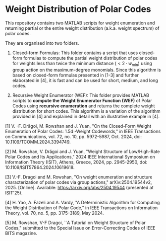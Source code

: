 # Weight Distribution of Polar Codes

This repository contains two MATLAB scripts for weight enumeration and returning partial or the entire weight distribution (a.k.a. weight spectrum) of polar codes.

They are organised into two folders.
1. Closed-form Formulas:
This folder contains a script that uses closed-form formulas to compute the partial weight distribution of polar codes for weights less than twice the minimum distance $(<2 \cdot w_{\min})$ using group action on the maximum-degree monomials. Since this algorithm is based on closed-form formulas presented in [1-3] and further elaborated in [4], it is fast and can be used for short, medium, and long codes.

3. Recursive Weight Enumerator (WEF):
This folder provides MATLAB scripts to **compute the Weight Enumerator Function (WEF)** of Polar Codes using **recursive enumeration** and returns the complete weight distribution for short codes. This algorithm is a variation of the algorithm provided in [4] and explained in detail with an illustrative example in [4].


[1] V. -F. Drăgoi, M. Rowshan and J. Yuan, "On the Closed-Form Weight Enumeration of Polar Codes: 1.5d -Weight Codewords," in IEEE Transactions on Communications, vol. 72, no. 10, pp. 5972-5987, Oct. 2024, doi: 10.1109/TCOMM.2024.3394749.

[2] M. Rowshan, V. Drăgoi and J. Yuan, "Weight Structure of Low/High-Rate Polar Codes and Its Applications," 2024 IEEE International Symposium on Information Theory (ISIT), Athens, Greece, 2024, pp. 2945-2950, doi: 10.1109/ISIT57864.2024.10619618.

[3] V.-F. Dragoi and M. Rowshan, "On weight enumeration and structure characterization of polar codes via group actions," arXiv:2504.19544v2, 2025. [Online]. Available: https://arxiv.org/abs/2504.19544 (presented at ISIT'25).

[4] H. Yao, A. Fazeli and A. Vardy, "A Deterministic Algorithm for Computing the Weight Distribution of Polar Code," in IEEE Transactions on Information Theory, vol. 70, no. 5, pp. 3175-3189, May 2024.

[5] M. Rowshan, V-F Dragoi, ``A Tutorial on Weight Structure of Polar Codes," submitted to the Special Issue on Error-Correcting Codes of IEEE BITS magazine.
